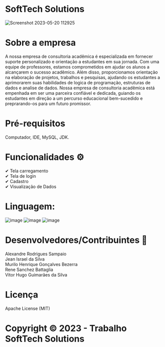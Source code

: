 # SoftTech Solutions
![Screenshot 2023-05-20 112925](https://github.com/motielk/trabalho-Jframe/assets/49123696/07cd90b9-ddb5-4590-aff0-bc38126be8ee)

# Sobre a empresa
A nossa empresa de consultoria acadêmica é especializada em fornecer
suporte personalizado e orientação a estudantes em sua jornada.
Com uma equipe de professores, estamos comprometidos em ajudar os 
alunos a alcançarem o sucesso acadêmico.
Além disso, proporcionamos orientação na elaboração de projetos, trabalhos
e pesquisas, ajudando os estudantes a aprimorarem suas habilidades de 
logica de programação, estruturas de dados e analise de dados.
Nossa empresa de consultoria acadêmica está empenhada em ser uma
parceira confiável e dedicada, guiando os estudantes em direção a um
percurso educacional bem-sucedido e preprarando-os para um futuro promissor.

# Pré-requisitos 
Computador, IDE, MySQL, JDK.

# Funcionalidades ⚙️

✔ Tela carregamento <br/>
✔ Tela de login <br/>
✔ Cadastro <br/>
✔ Visualização de Dados <br/>


# Linguagem:
![image](https://img.shields.io/badge/Windows-0078D6?style=for-the-badge&logo=windows&logoColor=white)
![image](https://img.shields.io/badge/Java-ED8B00?style=for-the-badge&logo=openjdk&logoColor=white)
![image](https://img.shields.io/badge/MySQL-00000F?style=for-the-badge&logo=mysql&logoColor=white)

# Desenvolvedores/Contribuintes 👷

Alexandre Rodrigues Sampaio <br/>
Jean Israel da Silva <br/>
Murilo Henrique Gonçalves Bezerra <br/>
Rene Sanchez Battaglia <br/>
Vitor Hugo Guimarães da Silva <br/>

# Licença
Apache License (MIT)
# Copyright ©️ 2023 - Trabalho SoftTech Solutions
